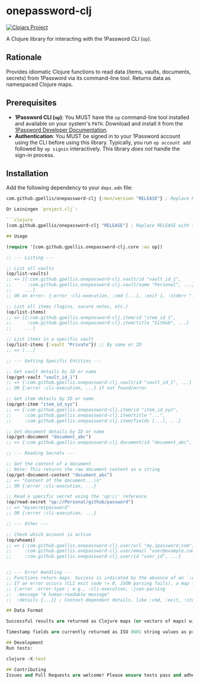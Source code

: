 # onepassword-clj

[![Clojars Project](https://img.shields.io/clojars/v/com.github.gpellis/onepassword-clj.svg)](https://clojars.org/com.github.gpellis/onepassword-clj) <!-- Update when deployed -->

A Clojure library for interacting with the 1Password CLI (`op`).

## Rationale

Provides idiomatic Clojure functions to read data (items, vaults, documents, secrets) from 1Password via its command-line tool. Returns data as namespaced Clojure maps.

## Prerequisites

*   **1Password CLI (`op`)**: You MUST have the `op` command-line tool installed and available on your system's `PATH`. Download and install it from the [1Password Developer Documentation](https://developer.1password.com/docs/cli/get-started/).
*   **Authentication**: You MUST be signed in to your 1Password account using the CLI before using this library. Typically, you run `op account add` followed by `op signin` interactively. This library *does not* handle the sign-in process.

## Installation

Add the following dependency to your `deps.edn` file:

```clojure
com.github.gpellis/onepassword-clj {:mvn/version "RELEASE"} ; Replace RELEASE with the latest version```

Or Leiningen `project.clj`:

```clojure
[com.github.gpellis/onepassword-clj "RELEASE"] ; Replace RELEASE with the latest version```

## Usage

(require '[com.github.gpellis.onepassword-clj.core :as op])

;; --- Listing ---

;; List all vaults
(op/list-vaults)
;; => [{:com.github.gpellis.onepassword-clj.vault/id "vault_id_1",
;;      :com.github.gpellis.onepassword-clj.vault/name "Personal", ...}
;;     ...]
;; OR on error: {:error :cli-execution, :cmd [...], :exit 1, :stderr "..."}

;; List all items (logins, secure notes, etc.)
(op/list-items)
;; => [{:com.github.gpellis.onepassword-clj.item/id "item_id_1",
;;      :com.github.gpellis.onepassword-clj.item/title "GitHub", ...}
;;     ...]

;; List items in a specific vault
(op/list-items {:vault "Private"}) ;; By name or ID
;; => [...]

;; --- Getting Specific Entities ---

;; Get vault details by ID or name
(op/get-vault "vault_id_1")
;; => {:com.github.gpellis.onepassword-clj.vault/id "vault_id_1", ...}
;; OR {:error :cli-execution, ...} if not found/error

;; Get item details by ID or name
(op/get-item "item_id_xyz")
;; => {:com.github.gpellis.onepassword-clj.item/id "item_id_xyz",
;;     :com.github.gpellis.onepassword-clj.item/title "...",
;;     :com.github.gpellis.onepassword-clj.item/fields [...], ...}

;; Get document details by ID or name
(op/get-document "document_abc")
;; => {:com.github.gpellis.onepassword-clj.document/id "document_abc", ...}

;; --- Reading Secrets ---

;; Get the content of a document
;; Note: This returns the raw document content as a string
(op/get-document-content "document_abc")
;; => "Content of the document...\n"
;; OR {:error :cli-execution, ...}

;; Read a specific secret using the 'op://' reference
(op/read-secret "op://Personal/github/password")
;; => "mysecretpassword"
;; OR {:error :cli-execution, ...}

;; --- Other ---

;; Check which account is active
(op/whoami)
;; => {:com.github.gpellis.onepassword-clj.user/url "my.1password.com",
;;     :com.github.gpellis.onepassword-clj.user/email "user@example.com",
;;     :com.github.gpellis.onepassword-clj.user/id "user_id", ...}


;; --- Error Handling ---
;; Functions return maps. Success is indicated by the absence of an `:error` key.
;; If an error occurs (CLI exit code != 0, JSON parsing fails), a map like the following is returned:
;; {:error :error-type ; e.g., :cli-execution, :json-parsing
;;  :message "A human-readable message"
;;  :details {...}} ; Context-dependent details, like :cmd, :exit, :stderr, :raw-output

## Data Format

Successful results are returned as Clojure maps (or vectors of maps) with keywords namespaced under com.github.gpellis.onepassword-clj.* (e.g., :com.github.gpellis.onepassword-clj.item/id, :com.github.gpellis.onepassword-clj.vault/name).

Timestamp fields are currently returned as ISO 8601 string values as provided by the op CLI.

## Development
Run tests:

clojure -X:test

## Contributing
Issues and Pull Requests are welcome! Please ensure tests pass and adhere to conventional commits if possible.



